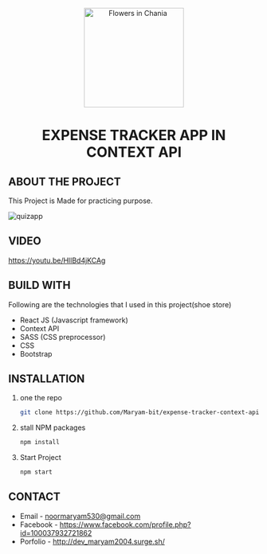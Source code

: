 
 
<!-- PROJECT LOGO -->
<br />
<div align="center">
  <img src="https://scontent.fisb7-1.fna.fbcdn.net/v/t1.15752-9/203882447_2965272980419728_9212290146912853196_n.png?_nc_cat=109&ccb=1-3&_nc_sid=ae9488&_nc_ohc=-8p-3Bgu8oUAX-c73EO&_nc_ht=scontent.fisb7-1.fna&oh=8fbde65a05cb3f86af27a2186cfa22be&oe=60D87D88" alt="Flowers in Chania" width="200">

  <h1 align="center">EXPENSE TRACKER APP IN CONTEXT API</h1>
</div>


<!-- ABOUT THE PROJECT -->
## ABOUT THE PROJECT
This Project is Made for practicing purpose.


![quizapp](https://user-images.githubusercontent.com/56764144/123146561-78558780-d477-11eb-8680-35d45ad4c217.PNG)

 
 
## VIDEO
https://youtu.be/HllBd4jKCAg


## BUILD WITH

Following are the technologies that I used in this project(shoe store)
* React JS (Javascript framework)
* Context API
* SASS (CSS preprocessor)
* CSS
* Bootstrap



## INSTALLATION

1. one the repo
   ```sh
   git clone https://github.com/Maryam-bit/expense-tracker-context-api.git
   ```
2. stall NPM packages
   ```sh
   npm install
   ```
3. Start Project
    ```sh
    npm start
   ```



## CONTACT

* Email - noormaryam530@gmail.com
* Facebook - https://www.facebook.com/profile.php?id=100037932721862
* Porfolio - http://dev_maryam2004.surge.sh/
